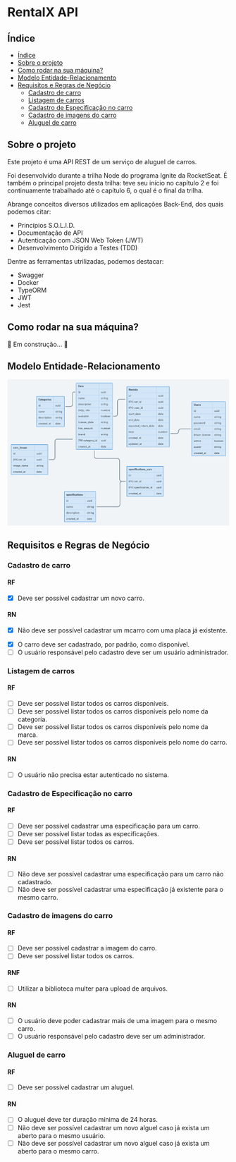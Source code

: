# RentalX API

## Índice

<!-- ts -->
   * [Índice](#índice)
   * [Sobre o projeto](#sobre-o-projeto)
   * [Como rodar na sua máquina?](#como-rodar-na-sua-máquina)
   * [Modelo Entidade-Relacionamento](#modelo-entidade-relacionamento)
   * [Requisitos e Regras de Negócio](#requisitos-e-regras-de-negócio)
      * [Cadastro de carro](#cadastro-de-carro)
      * [Listagem de carros](#listagem-de-carros)
      * [Cadastro de Especificação no carro](#cadastro-de-especificação-no-carro)
      * [Cadastro de imagens do carro](#cadastro-de-imagens-do-carro)
      * [Aluguel de carro](#aluguel-de-carro)
<!-- te -->

## Sobre o projeto

Este projeto é uma API REST de um serviço de aluguel de carros.

Foi desenvolvido durante a trilha Node do programa Ignite da RocketSeat. É também o principal projeto desta trilha: teve seu início no capítulo 2 e foi continuamente trabalhado até o capítulo 6, o qual é o final da trilha.

Abrange conceitos diversos utilizados em aplicações Back-End, dos quais podemos citar:

- Princípios S.O.L.I.D.
- Documentação de API
- Autenticação com JSON Web Token (JWT)
- Desenvolvimento Dirigido a Testes (TDD)

Dentre as ferramentas utrilizadas, podemos destacar:

- Swagger
- Docker
- TypeORM
- JWT
- Jest

## Como rodar na sua máquina?

🚧 Em construção...  🚧

## Modelo Entidade-Relacionamento

<img
  alt="Imagem contendo o Modelo Entidade-Relacionamento da API RentalX. Contém as seguintes tabelas, nomeadas em inglês utilizando o padrão de nomenclatura snake case: cars, cars_image, categories, specifications, specifications_cars, users e rentals."
  title="Modelo Entidade-Relacionamento da API RentalX"
  src="./assets/diagrama.png"
/>

## Requisitos e Regras de Negócio

### Cadastro de carro

#### RF
- [x] Deve ser possível cadastrar um novo carro.

#### RN
- [x] Não deve ser possível cadastrar um mcarro com uma placa já existente.
<!-- - [ ] Não deve ser possível alterar a placa de um carro já cadastrado. -->
- [x] O carro deve ser cadastrado, por padrão, como disponível.
- [ ] O usuário responsável pelo cadastro deve ser um usuário administrador.

### Listagem de carros

#### RF
- [ ] Deve ser possível listar todos os carros disponíveis.
- [ ] Deve ser possível listar todos os carros disponíveis pelo nome da categoria.
- [ ] Deve ser possível listar todos os carros disponíveis pelo nome da marca.
- [ ] Deve ser possível listar todos os carros disponíveis pelo nome do carro.

#### RN
- [ ] O usuário não precisa estar autenticado no sistema.

### Cadastro de Especificação no carro

#### RF
- [ ] Deve ser possível cadastrar uma especificação para um carro.
- [ ] Deve ser possível listar todas as especificações.
- [ ] Deve ser possível listar todos os carros.

#### RN
- [ ] Não deve ser possível cadastrar uma especificação para um carro não cadastrado.
- [ ] Não deve ser possível cadastrar uma especificação já existente para o mesmo carro.

### Cadastro de imagens do carro

#### RF
- [ ] Deve ser possível cadastrar a imagem do carro.
- [ ] Deve ser possível listar todos os carros.

#### RNF
- [ ] Utilizar a biblioteca multer para upload de arquivos.

#### RN
- [ ] O usuário deve poder cadastrar mais de uma imagem para o mesmo carro.
- [ ] O usuário responsável pelo cadastro  deve ser um administrador.

### Aluguel de carro

#### RF
- [ ] Deve ser possível cadastrar um aluguel.

#### RN

- [ ] O aluguel deve ter duração mínima de 24 horas.
- [ ] Não deve ser possível cadastrar um novo alguel caso já exista um aberto para o mesmo usuário.
- [ ] Não deve ser possível cadastrar um novo alguel caso já exista um aberto para o mesmo carro.